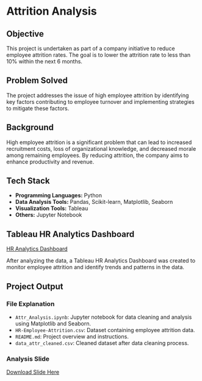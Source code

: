 # **Attrition Analysis**

## **Objective**
This project is undertaken as part of a company initiative to reduce employee attrition rates. The goal is to lower the attrition rate to less than 10% within the next 6 months.

## **Problem Solved**
The project addresses the issue of high employee attrition by identifying key factors contributing to employee turnover and implementing strategies to mitigate these factors.

## **Background**
High employee attrition is a significant problem that can lead to increased recruitment costs, loss of organizational knowledge, and decreased morale among remaining employees. By reducing attrition, the company aims to enhance productivity and revenue.

## **Tech Stack**
- **Programming Languages:** Python
- **Data Analysis Tools:** Pandas, Scikit-learn, Matplotlib, Seaborn
- **Visualization Tools:** Tableau
- **Others:** Jupyter Notebook

## **Tableau HR Analytics Dashboard**
[HR Analytics Dashboard](https://public.tableau.com/views/HRAnalyticsDashboard-AgusSusanto-M1/Dashboard2?:language=en-US&publish=yes&:display_count=n&:origin=viz_share_link)

After analyzing the data, a Tableau HR Analytics Dashboard was created to monitor employee attrition and identify trends and patterns in the data.

## **Project Output**
### **File Explanation**
- `Attr_Analysis.ipynb`: Jupyter notebook for data cleaning and analysis using Matplotlib and Seaborn.
- `HR-Employee-Attrition.csv`: Dataset containing employee attrition data.
- `README.md`: Project overview and instructions.
- `data_attr_cleaned.csv`: Cleaned dataset after data cleaning process.

### **Analysis Slide**
[Download Slide Here](https://docs.google.com/presentation/d/18xFN8_6W2zyNK69gdA3JKJ6FdYwqemWsjT-vQjj1nKQ/edit?usp=sharing)

